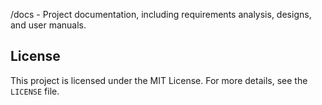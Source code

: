
/docs
    - Project documentation, including requirements analysis, designs, and user manuals.
    
## License

This project is licensed under the MIT License. For more details, see the `LICENSE` file.
